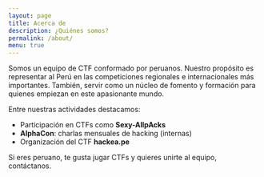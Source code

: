 ```yaml
---
layout: page
title: Acerca de
description: ¿Quiénes somos?
permalink: /about/
menu: true
---
```


Somos un equipo de CTF conformado por peruanos.
Nuestro propósito es representar al Perú en las competiciones regionales e internacionales más importantes.
También, servir como un núcleo de fomento y formación para quienes empiezan en este apasionante mundo.

Entre nuestras actividades destacamos:

- Participación en CTFs como **Sexy-AllpAcks**
- **AlphaCon**: charlas mensuales de hacking (internas)
- Organización del CTF **hackea.pe**

Si eres peruano, te gusta jugar CTFs y quieres unirte al equipo, contáctanos.
